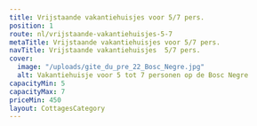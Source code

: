 ```yaml
---
title: Vrijstaande vakantiehuisjes voor 5/7 pers.
position: 1
route: nl/vrijstaande-vakantiehuisjes-5-7
metaTitle: Vrijstaande vakantiehuisjes voor 5/7 pers.
navTitle: Vrijstaande vakantiehuisjes  5/7 pers.
cover:
  image: "/uploads/gite_du_pre_22_Bosc_Negre.jpg"
  alt: Vakantiehuisje voor 5 tot 7 personen op de Bosc Negre
capacityMin: 5
capacityMax: 7
priceMin: 450
layout: CottagesCategory
---
```



